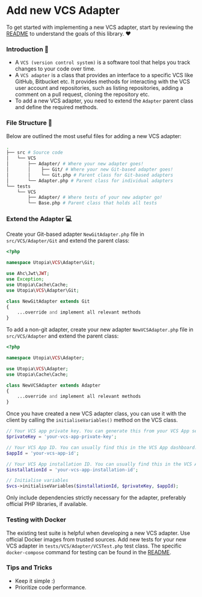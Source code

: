 # Add new VCS Adapter

To get started with implementing a new VCS adapter, start by reviewing the [README](/README.md) to understand the goals of this library. ❤

### Introduction 📝
- A `VCS (version control system)` is a software tool that helps you track changes to your code over time.
- A `VCS adapter` is a class that provides an interface to a specific VCS like GitHub, Bitbucket etc. It provides methods for interacting with the VCS user account and repositories, such as listing repositories, adding a comment on a pull request, cloning the repository etc.
- To add a new VCS adapter, you need to extend the `Adapter` parent class and define the required methods.

### File Structure 📂

Below are outlined the most useful files for adding a new VCS adapter: 

```bash
.
├── src # Source code
│   └── VCS
│       ├── Adapter/ # Where your new adapter goes!
│       │    ├── Git/ # Where your new Git-based adapter goes!
│       │    └── Git.php # Parent class for Git-based adapters
│       └── Adapter.php # Parent class for individual adapters
└── tests
    └── VCS
        ├── Adapter/ # Where tests of your new adapter go!
        └── Base.php # Parent class that holds all tests
```
### Extend the Adapter 💻

Create your Git-based adapter `NewGitAdapter.php` file in `src/VCS/Adapter/Git` and extend the parent class:

```php
<?php

namespace Utopia\VCS\Adapter\Git;

use Ahc\Jwt\JWT;
use Exception;
use Utopia\Cache\Cache;
use Utopia\VCS\Adapter\Git;

class NewGitAdapter extends Git
{
    ...override and implement all relevant methods
}
```

To add a non-git adapter, create your new adapter `NewVCSAdapter.php` file in `src/VCS/Adapter` and extend the parent class:
```php
<?php

namespace Utopia\VCS\Adapter;

use Utopia\VCS\Adapter;
use Utopia\Cache\Cache;

class NewVCSAdapter extends Adapter
{
    ...override and implement all relevant methods
}
```

Once you have created a new VCS adapter class, you can use it with the client by calling the `initialiseVariables()` method on the VCS class.
```php
// Your VCS app private key. You can generate this from your VCS App settings.
$privateKey = 'your-vcs-app-private-key';

// Your VCS App ID. You can usually find this in the VCS App dashboard.
$appId = 'your-vcs-app-id';

// Your VCS App installation ID. You can usually find this in the VCS App installation settings.
$installationId = 'your-vcs-app-installation-id';

// Initialise variables
$vcs->initialiseVariables($installationId, $privateKey, $appId);
```

Only include dependencies strictly necessary for the adapter, preferably official PHP libraries, if available.

### Testing with Docker 

The existing test suite is helpful when developing a new VCS adapter. Use official Docker images from trusted sources. Add new tests for your new VCS adapter in `tests/VCS/Adapter/VCSTest.php` test class. The specific `docker-compose` command for testing can be found in the [README](/README.md#tests).

### Tips and Tricks

- Keep it simple :)
- Prioritize code performance.
